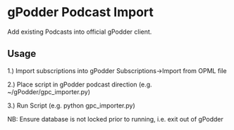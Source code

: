 # gPodder Podcast Import

Add existing Podcasts into official gPodder client.

## Usage

1.) Import subscriptions into gPodder Subscriptions->Import from OPML file

2.) Place script in gPodder podcast direction (e.g. ~/gPodder/gpc_importer.py)

3.) Run Script (e.g. python gpc_importer.py)

NB: Ensure database is not locked prior to running, i.e. exit out of gPodder
